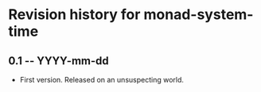 # Revision history for monad-system-time

## 0.1 -- YYYY-mm-dd

* First version. Released on an unsuspecting world.
